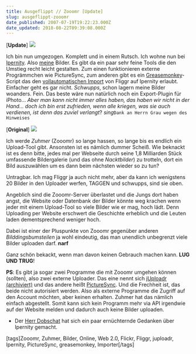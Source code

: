 ```yaml
---
title: Ausgeflippt // Zooomr [Update]
slug: ausgeflippt-zooomr
date_published: 2007-07-19T19:22:23.000Z
date_updated: 2018-08-22T09:39:08.000Z
---
```


[**Update**]
![](//picdump.thafaker.de/2007/07/ipernity.jpg)

Ich bin nun umgezogen. Komplett und in einem Rutsch. Ich wohne nun bei [Ipernity](http://www.ipernity.com/). Also [meine](http://www.ipernity.com/home/thafaker) Bilder. Es gibt da ein paar sehr feine Tools die den Umstieg recht leicht gestalten. Zum einen funktionieren externe Progrämmchen wie PictureSync, zum anderen gibt es ein [Greasemonkey](http://de.wikipedia.org/wiki/Greasemonkey)-Script das den [vollautomatischen Import](http://www.ipernity.com/apps/gm) von Fliggr auf Ipernity erlaubt. Einfacher geht es gar nicht. *Schwupps*, schon lagern meine Bilder woanders. Fein. Das beste wäre nun natürlich noch ein Export-Plugin für iPhoto... *Aber man kann nicht immer alles haben, das haben wir nicht in der Hand... doch ich bin erst zufrieden, wenn alle kriegen, was sie auch verdienen, ist denn das zuviel verlangt*? *sing*`Dank an Herrn Grau wegen des Hinweises`

[**Original**]
![](//picdump.thafaker.de/2007/07/against-zuhmer.jpg)

Ich werde *Zuhmer* (Zooomr) so lange hassen, so lange bis es endlich ein Upload-Tool gibt. Ansonsten ist es nämlich dummer Scheiß. Wie beknackt ist es denn bitte, jedes mal per Webseite durch seine 1,8 Milliarden Stück umfassende Bildergalerie (und das ohne *Nacktbilder*) zu trotteln, dort ein Bild auszuwählen um es dann beim nächsten wieder so zu tun?

Untragbar. Ich mag Fliggr ja auch nicht mehr, aber da kann ich wenigstens 20 Bilder in den Uploader werfen, TAGGEN und schwupps, sind sie oben.

Angeblich sind die Zooomr-Server überlastet und die Jungs dort haben angst, die Website oder Datenbank der Bilder könnte weg krachen wenn jeder mit einem Upload-Tool so viele Bilder wie er mag, hoch lädt. Denn Uploading per Website erschwert die Geschichte erheblich und die Leuten laden dementsprechend weniger hoch.

Dabei ist einer der Pluspunkte von Zooomr gegenüber anderen *Bilddingsbumsteilen* ja wohl eindeutig, das man unendlich unbegrenzt viele Bilder uploaden darf. **narf**

Ganz schön bekackt, wenn man davon keinen Gebrauch machen kann. **LUG UND TRUG**!

**PS**: Es gibt ja sogar zwei Programme die mit Zooomr umgehen können (sollten), also zwei externe Uploader. Das eine nennt sich [jUploadr (archiviert)](http://web.archive.org/web/20070716173551/http://juploadr.org:80/) und das andere heißt [PictureSync](http://picturesync.net/). Und die Frechheit ist, das beide nicht autorisiert werden. Also als externe Programme  die Zugriff auf den Account möchten, aber keinen erhalten. Zuhmer hat das nämlich einfach abgestellt. Somit kann sich kein Programm mehr via API irgendwie auf der Website melden und dadurch auch keine Bilder uploaden.

- Der [Herr Dobschat](http://www.dobschat.de/index.php/dobschat/entry/ipernity-isses-das-wirklich/) hat sich ein paar ernüchternde Gedanken über Ipernity gemacht.

[tags]Zooomr, Zuhmer, Bilder, Online, Web 2.0, Flickr, Fliggr, juploadr, Ipernity, PictureSync, greasemonkey, Importer[/tags]
